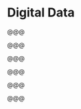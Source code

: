 <!-- .slide: data-state="contrasted" -->

# Digital Data


@@@

<!-- .slide: data-background="images/digital-radio-4-programme.png" data-background-size="contain" -->

@@@

<!-- .slide: data-background="images/digital-radio-4-programme-metadata.png" data-background-size="contain" -->

@@@

<!-- .slide: data-background="images/bbc-news-article.png" -->

@@@

<!-- .slide: data-background="images/bbc-thing.png" -->

@@@

<!-- .slide: data-background="images/dbpedia-thing.png" -->

@@@

<!-- .slide: data-background="images/wikipedia-thing.png" -->
